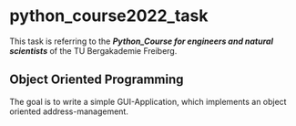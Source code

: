 # python_course2022_task
This task is referring to the _**Python_Course for engineers and natural scientists**_ of the TU Bergakademie Freiberg. <br>

## Object Oriented Programming
The goal is to write a simple GUI-Application, which implements an object oriented address-management. <br>
